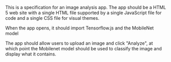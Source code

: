 This is a specification for an image analysis app. The app should be a HTML 5 web site with a single HTML file supported by a single JavaScript file for code and a single CSS file for visual themes.

When the app opens, it should import Tensorflow.js and the MobileNet model

The app should allow users to upload an image and click "Analyze", at which point the Mobilenet model should be used to classify the image and display what it contains.